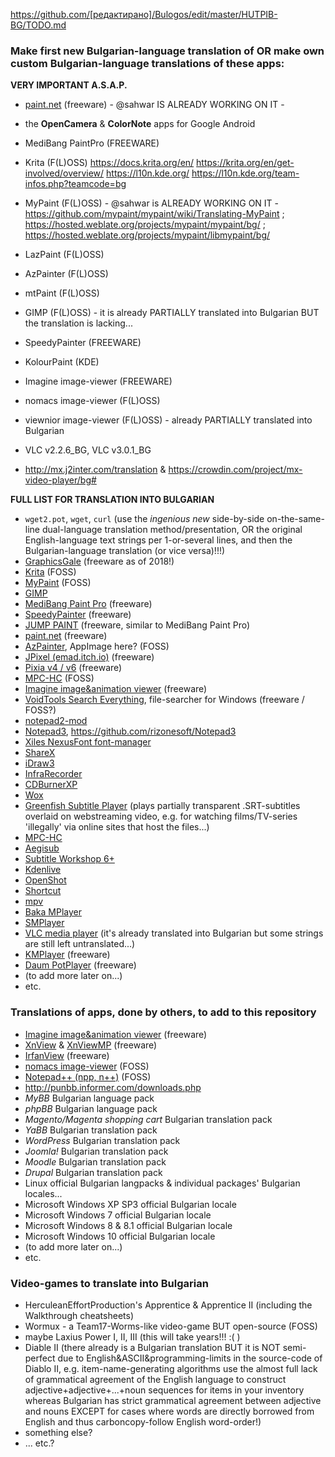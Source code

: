 https://github.com/[редактирано]/Bulogos/edit/master/HUTPIB-BG/TODO.md

### Make first new Bulgarian-language translation of OR make own custom Bulgarian-language translations of these apps: ###

**VERY IMPORTANT A.S.A.P.**
* [paint.net](http://getpaint.net) (freeware) - @sahwar IS ALREADY WORKING ON IT - 
* the **OpenCamera** & **ColorNote** apps for Google Android
* MediBang PaintPro (FREEWARE)
* Krita (F(L)OSS)
https://docs.krita.org/en/
https://krita.org/en/get-involved/overview/
https://l10n.kde.org/
https://l10n.kde.org/team-infos.php?teamcode=bg
* MyPaint (F(L)OSS) - @sahwar is ALREADY WORKING ON IT - https://github.com/mypaint/mypaint/wiki/Translating-MyPaint ; https://hosted.weblate.org/projects/mypaint/mypaint/bg/ ; https://hosted.weblate.org/projects/mypaint/libmypaint/bg/
* LazPaint (F(L)OSS)
* AzPainter (F(L)OSS)
* mtPaint (F(L)OSS)
* GIMP (F(L)OSS) - it is already PARTIALLY translated into Bulgarian BUT the translation is lacking...
* SpeedyPainter (FREEWARE)
* KolourPaint (KDE)
* Imagine image-viewer (FREEWARE)
* nomacs image-viewer (F(L)OSS)
* viewnior image-viewer (F(L)OSS) - already PARTIALLY translated into Bulgarian

* VLC v2.2.6_BG, VLC v3.0.1_BG
* http://mx.j2inter.com/translation & https://crowdin.com/project/mx-video-player/bg#

**FULL LIST FOR TRANSLATION INTO BULGARIAN**
* `wget2.pot`, `wget`, `curl` (use the _ingenious new_ side-by-side on-the-same-line dual-language translation method/presentation, OR the original English-language text strings per 1-or-several lines, and then the Bulgarian-language translation (or vice versa)!!!)
* [GraphicsGale](https://graphicsgale.com/us/download.html) (freeware as of 2018!)
* [Krita](http://krita.org) (FOSS)
* [MyPaint](http://mypaint.org/) (FOSS)
* [GIMP](https://www.gimp.org/)
* [MediBang Paint Pro](https://medibangpaint.com/en/pc/) (freeware)
* [SpeedyPainter](http://speedypainter.altervista.org) (freeware)
* [JUMP PAINT](https://medibangpaint.com/en/) (freeware, similar to MediBang Paint Pro)
* [paint.net](http://getpaint.net) (freeware)
* [AzPainter](https://osdn.net/projects/azpainter/), AppImage here? (FOSS)
* [JPixel (emad.itch.io)](https://emad.itch.io/jpixel) (freeware)
* [Pixia v4 / v6](http://www.ne.jp/asahi/mighty/knight/download.html) (freeware)
* [MPC-HC](http://mpc-hc.org) (FOSS)
* [Imagine image&animation viewer](http://www.nyam.pe.kr/dev/imagine/) (freeware)
* [VoidTools Search Everything](https://voidtools.com/), file-searcher for Windows (freeware / FOSS?)
* [notepad2-mod](https://xhmikosr.github.io/notepad2-mod/)
* [Notepad3](https://www.rizonesoft.com/downloads/notepad3/), https://github.com/rizonesoft/Notepad3
* [Xiles NexusFont font-manager](http://www.xiles.net/)
* [ShareX](https://getsharex.com/)
* [iDraw3](http://tsukuru.pl/index.php?link=programy/iDraw)
* [InfraRecorder](http://infrarecorder.org/)
* [CDBurnerXP](https://cdburnerxp.se/)
* [Wox](http://www.wox.one/)
* [Greenfish Subtitle Player](http://greenfishsoftware.org/gfsp.php#apage) (plays partially transparent .SRT-subtitles overlaid on webstreaming video, e.g. for watching films/TV-series 'illegally' via online sites that host the files...)
* [MPC-HC](https://mpc-hc.org/)
* [Aegisub](http://www.aegisub.org/)
* [Subtitle Workshop 6+](http://subworkshop.sourceforge.net/download.php)
* [Kdenlive](https://kdenlive.org/en/download/)
* [OpenShot](https://www.openshot.org/)
* [Shortcut](https://shotcut.org/download/)
* [mpv](https://mpv.io/)
* [Baka MPlayer](http://bakamplayer.u8sand.net/)
* [SMPlayer](https://www.smplayer.info/)
* [VLC media player](https://www.videolan.org/vlc/) (it's already translated into Bulgarian but some strings are still left untranslated...)
* [KMPlayer](http://www.kmplayer.com/) (freeware)
* [Daum PotPlayer](https://potplayer.daum.net/) (freeware)
* (to add more later on...)
* etc.

### Translations of apps, done by others, to add to this repository ###
* [Imagine image&animation viewer](http://www.nyam.pe.kr/dev/imagine/) (freeware)
* [XnView](https://www.xnview.com/en/) & [XnViewMP](https://www.xnview.com/en/xnviewmp/) (freeware)
* [IrfanView](https://www.irfanview.com/) (freeware)
* [nomacs image-viewer](https://nomacs.org/) (FOSS)
* [Notepad++ (npp, n++)](https://notepad-plus-plus.org/) (FOSS)
* http://punbb.informer.com/downloads.php
* _MyBB_ Bulgarian language pack
* _phpBB_ Bulgarian language pack
* _Magento/Magenta shopping cart_ Bulgarian translation pack
* _YaBB_ Bulgarian translation pack
* _WordPress_ Bulgarian translation pack
* _Joomla!_ Bulgarian translation pack
* _Moodle_ Bulgarian translation pack
* _Drupal_ Bulgarian translation pack
* Linux official Bulgarian langpacks & individual packages' Bulgarian locales...
* Microsoft Windows XP SP3 official Bulgarian locale
* Microsoft Windows 7 official Bulgarian locale
* Microsoft Windows 8 & 8.1 official Bulgarian locale
* Microsoft Windows 10 official Bulgarian locale
* (to add more later on...)
* etc.

### Video-games to translate into Bulgarian ###
* HerculeanEffortProduction's Apprentice & Apprentice II (including the Walkthrough cheatsheets)
* Wormux - a Team17-Worms-like video-game BUT open-source (FOSS)
* maybe Laxius Power I, II, III (this will take years!!! :( )
* Diable II (there already is a Bulgarian translation BUT it is NOT semi-perfect due to English&ASCII&programming-limits in the source-code of Diablo II, e.g. item-name-generating algorithms use the almost full lack of grammatical agreement of the English language to construct adjective+adjective+...+noun sequences for items in your inventory whereas Bulgarian has strict grammatical agreement between adjective and nouns EXCEPT for cases where words are directly borrowed from English and thus carboncopy-follow English word-order!)
* something else?
* ... etc.?
